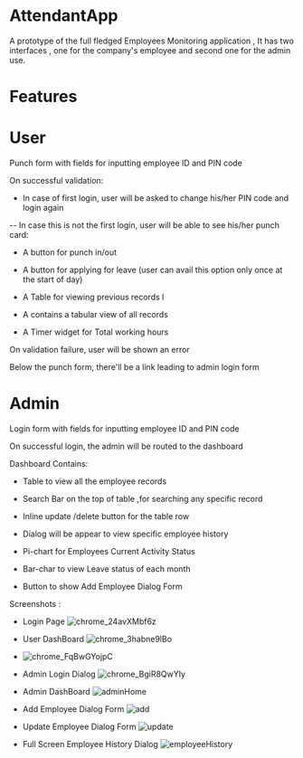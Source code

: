 # AttendantApp
A prototype of the full fledged Employees Monitoring application , It has two interfaces , one for the company's employee and second one for the admin use.

# Features

# User
Punch form with fields for inputting employee ID and PIN code

On successful validation:
- In case of first login, user will be asked to change his/her PIN code and login again

-- In case this is not the first login, user will be able to see his/her punch card:

- A button for punch in/out

- A button for applying for leave (user can avail this option only once at the start of day)

- A Table for viewing previous records l

- A contains a tabular view of all records

- A Timer widget for Total working hours
   
On validation failure, user will be shown an error

Below the punch form, there'll be a link leading to admin login form

# Admin

Login form with fields for inputting employee ID and PIN code

On successful login, the admin will be routed to the dashboard

Dashboard Contains:

- Table to view all the employee records

- Search Bar on the top of table ,for searching any specific record

- Inline update /delete button for the table row

- Dialog will be appear to view specific employee history

- Pi-chart for Employees Current Activity Status

- Bar-char to view Leave status of each month

- Button to show Add Employee Dialog Form


Screenshots :

- Login Page 
![chrome_24avXMbf6z](https://user-images.githubusercontent.com/62376014/105839935-fe1df580-5ff3-11eb-9e0e-16c2571d3e91.png)

- User DashBoard 
![chrome_3habne9lBo](https://user-images.githubusercontent.com/62376014/105840079-40dfcd80-5ff4-11eb-8751-ed76d8db7246.png)

- ![chrome_FqBwGYojpC](https://user-images.githubusercontent.com/62376014/105840118-505f1680-5ff4-11eb-9185-1d1255559048.png)

- Admin Login Dialog
![chrome_BgiR8QwYIy](https://user-images.githubusercontent.com/62376014/105840282-9916cf80-5ff4-11eb-8663-f0a8ef1ab121.png)

- Admin DashBoard
![adminHome](https://user-images.githubusercontent.com/62376014/105840408-ce232200-5ff4-11eb-8cc3-44e5cc42a4df.png)

- Add Employee Dialog Form
![add](https://user-images.githubusercontent.com/62376014/105840567-0460a180-5ff5-11eb-923a-958ce18d53a7.png)

- Update Employee Dialog Form
![update](https://user-images.githubusercontent.com/62376014/105840662-2fe38c00-5ff5-11eb-9181-dc755d1f092f.png)

- Full Screen Employee History Dialog
![employeeHistory](https://user-images.githubusercontent.com/62376014/105840758-59041c80-5ff5-11eb-9b94-d059bb4f2f7b.png)
